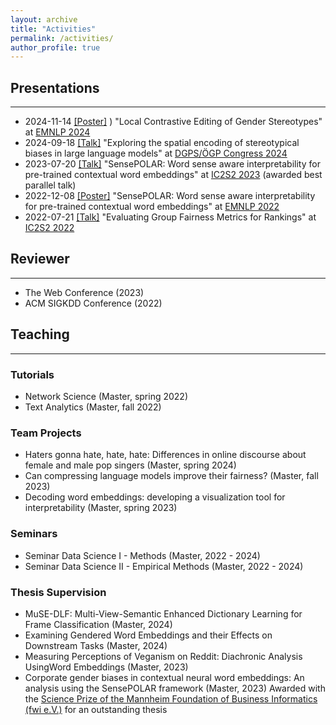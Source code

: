 ```yaml
---
layout: archive
title: "Activities"
permalink: /activities/
author_profile: true
---
```


## Presentations
----------------

* 2024-11-14 [[Poster]](https://marlenelutz.github.io/files/EMNLP_2024_poster.pdf)
) "Local Contrastive Editing of Gender Stereotypes" at [EMNLP 2024](https://2024.emnlp.org/)
* 2024-09-18 [[Talk]](https://marlenelutz.github.io/files/Spatial_encoding_of_stereotypes.pdf) "Exploring the spatial encoding of stereotypical biases in large language models" at [DGPS/ÖGP Congress 2024](https://dgps2024.univie.ac.at/home-news/)
* 2023-07-20 [[Talk]](https://marlenelutz.github.io/files/5B_345.pdf) "SensePOLAR: Word sense aware interpretability for pre-trained contextual word embeddings" at [IC2S2 2023](https://ic2s2-2023.org/) (awarded best parallel talk)
* 2022-12-08 [[Poster]](https://marlenelutz.github.io/files/SensePOLAR_poster_EMNLP.pdf) "SensePOLAR: Word sense aware interpretability for pre-trained contextual word embeddings" at [EMNLP 2022](https://2022.emnlp.org/)
* 2022-07-21 [[Talk]](https://marlenelutz.github.io/files/Evaluating_fair_ranking_metrics.pdf) "Evaluating Group Fairness Metrics for Rankings" at [IC2S2 2022](https://boothuchicagocaai.wixsite.com/website-2/)

## Reviewer
-----------

* The Web Conference (2023)
* ACM SIGKDD Conference (2022)

## Teaching
-----------

### Tutorials
* Network Science (Master, spring 2022)
* Text Analytics (Master, fall 2022)

### Team Projects
* Haters gonna hate, hate, hate: Differences in online discourse about female and male pop singers (Master, spring 2024)
* Can compressing language models improve their fairness? (Master, fall 2023)
* Decoding word embeddings: developing a visualization tool for interpretability (Master, spring 2023)

### Seminars
* Seminar Data Science I - Methods (Master, 2022 - 2024)
* Seminar Data Science II - Empirical Methods (Master, 2022 - 2024)

### Thesis Supervision
* MuSE-DLF: Multi-View-Semantic Enhanced Dictionary Learning for Frame Classification (Master, 2024)
* Examining Gendered Word Embeddings and their Effects on Downstream Tasks (Master, 2024)
* Measuring Perceptions of Veganism on Reddit: Diachronic Analysis UsingWord Embeddings (Master, 2023)
* Corporate gender biases in contextual neural word embeddings: An analysis using the SensePOLAR framework (Master, 2023) Awarded with the [Science Prize of the Mannheim Foundation of Business Informatics (fwi e.V.)](https://www.fwi-ev.de/news/) for an outstanding thesis
